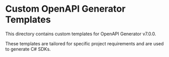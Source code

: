 # Custom OpenAPI Generator Templates

This directory contains custom templates for OpenAPI Generator v7.0.0.

These templates are tailored for specific project requirements and are used to generate C# SDKs.

